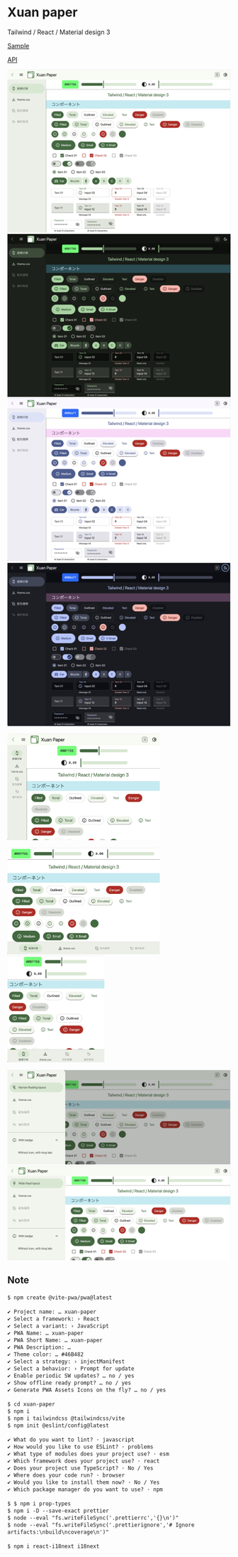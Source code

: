 # Xuan paper

Tailwind / React / Material design 3

[Sample](https://xuan-paper.michinobu.jp)

[API](docs/api.md)

![Green light](docs/green-light.png)
![Green dark](docs/green-dark.png)
![Blue light](docs/blue-light.png)
![Blue dark](docs/blue-dark.png)

<img src="docs/narrow-nav-rail.png" alt="Narrow navigation rail" style="height: 240px">
<p style="float: left">
<img src="docs/nav-bar.png" alt="Navigation bar" style="height: 240px">
<img src="docs/nav-bar-narrow.png" alt="Navigation bar narrow" style="height: 240px">
</p>

![Drawer open](docs/drawer-open.png)
![Drawer fixed](docs/drawer-fixed.png)

## Note

```
$ npm create @vite-pwa/pwa@latest

✔ Project name: … xuan-paper
✔ Select a framework: › React
✔ Select a variant: › JavaScript
✔ PWA Name: … xuan-paper
✔ PWA Short Name: … xuan-paper
✔ PWA Description: …
✔ Theme color: … #46B482
✔ Select a strategy: › injectManifest
✔ Select a behavior: › Prompt for update
✔ Enable periodic SW updates? … no / yes
✔ Show offline ready prompt? … no / yes
✔ Generate PWA Assets Icons on the fly? … no / yes

$ cd xuan-paper
$ npm i
$ npm i tailwindcss @tailwindcss/vite
$ npm init @eslint/config@latest

✔ What do you want to lint? · javascript
✔ How would you like to use ESLint? · problems
✔ What type of modules does your project use? · esm
✔ Which framework does your project use? · react
✔ Does your project use TypeScript? · No / Yes
✔ Where does your code run? · browser
✔ Would you like to install them now? · No / Yes
✔ Which package manager do you want to use? · npm

$ $ npm i prop-types
$ npm i -D --save-exact prettier
$ node --eval "fs.writeFileSync('.prettierrc','{}\n')"
$ node --eval "fs.writeFileSync('.prettierignore','# Ignore artifacts:\nbuild\ncoverage\n')"

$ npm i react-i18next i18next
```
